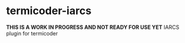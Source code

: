 # termicoder-iarcs
**THIS IS A WORK IN PROGRESS AND NOT READY FOR USE YET**
IARCS plugin for termicoder
